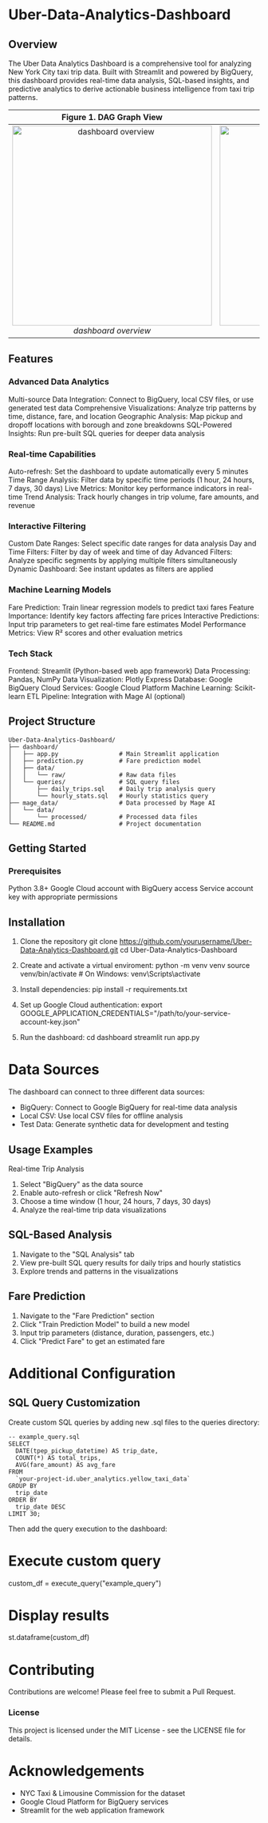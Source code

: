 # Uber-Data-Analytics-Dashboard

## Overview
The Uber Data Analytics Dashboard is a comprehensive tool for analyzing New York City taxi trip data. Built with Streamlit and powered by BigQuery, this dashboard provides real-time data analysis, SQL-based insights, and predictive analytics to derive actionable business intelligence from taxi trip patterns.


| Figure 1. DAG Graph View | Figure 2. DAG Gantt View |
|:--:|:--:|
| <img src="./images/dashboard_overview.png" alt="dashboard overview" width="400" /><br><em>dashboard overview</em> | <img src="./images/realtime_analysis.png" alt="realtime analysis" width="400" /><br><em>real-time analysis</em> |



## Features
### Advanced Data Analytics

Multi-source Data Integration: Connect to BigQuery, local CSV files, or use generated test data
Comprehensive Visualizations: Analyze trip patterns by time, distance, fare, and location
Geographic Analysis: Map pickup and dropoff locations with borough and zone breakdowns
SQL-Powered Insights: Run pre-built SQL queries for deeper data analysis

### Real-time Capabilities

Auto-refresh: Set the dashboard to update automatically every 5 minutes
Time Range Analysis: Filter data by specific time periods (1 hour, 24 hours, 7 days, 30 days)
Live Metrics: Monitor key performance indicators in real-time
Trend Analysis: Track hourly changes in trip volume, fare amounts, and revenue

### Interactive Filtering

Custom Date Ranges: Select specific date ranges for data analysis
Day and Time Filters: Filter by day of week and time of day
Advanced Filters: Analyze specific segments by applying multiple filters simultaneously
Dynamic Dashboard: See instant updates as filters are applied

### Machine Learning Models

Fare Prediction: Train linear regression models to predict taxi fares
Feature Importance: Identify key factors affecting fare prices
Interactive Predictions: Input trip parameters to get real-time fare estimates
Model Performance Metrics: View R² scores and other evaluation metrics

### Tech Stack

Frontend: Streamlit (Python-based web app framework)
Data Processing: Pandas, NumPy
Data Visualization: Plotly Express
Database: Google BigQuery
Cloud Services: Google Cloud Platform
Machine Learning: Scikit-learn
ETL Pipeline: Integration with Mage AI (optional)

## Project Structure
```text
Uber-Data-Analytics-Dashboard/
├── dashboard/
│   ├── app.py                 # Main Streamlit application
│   ├── prediction.py          # Fare prediction model
│   ├── data/
│   │   └── raw/               # Raw data files
│   └── queries/               # SQL query files
│       ├── daily_trips.sql    # Daily trip analysis query
│       └── hourly_stats.sql   # Hourly statistics query
├── mage_data/                 # Data processed by Mage AI
│   └── data/
│       └── processed/         # Processed data files
└── README.md                  # Project documentation
```
## Getting Started
### Prerequisites
Python 3.8+
Google Cloud account with BigQuery access
Service account key with appropriate permissions

## Installation
1. Clone the repository
git clone https://github.com/yourusername/Uber-Data-Analytics-Dashboard.git
cd Uber-Data-Analytics-Dashboard

2. Create and activate a virtual enviroment:
python -m venv venv
source venv/bin/activate  # On Windows: venv\Scripts\activate

3. Install dependencies:
pip install -r requirements.txt

4. Set up Google Cloud authentication:
export GOOGLE_APPLICATION_CREDENTIALS="/path/to/your-service-account-key.json"

5. Run the dashboard:
cd dashboard
streamlit run app.py

# Data Sources
The dashboard can connect to three different data sources:
- BigQuery: Connect to Google BigQuery for real-time data analysis
- Local CSV: Use local CSV files for offline analysis
- Test Data: Generate synthetic data for development and testing

## Usage Examples
Real-time Trip Analysis
1. Select "BigQuery" as the data source
2. Enable auto-refresh or click "Refresh Now"
3. Choose a time window (1 hour, 24 hours, 7 days, 30 days)
4. Analyze the real-time trip data visualizations

## SQL-Based Analysis
1. Navigate to the "SQL Analysis" tab
2. View pre-built SQL query results for daily trips and hourly statistics
3. Explore trends and patterns in the visualizations

## Fare Prediction
1. Navigate to the "Fare Prediction" section
2. Click "Train Prediction Model" to build a new model
3. Input trip parameters (distance, duration, passengers, etc.)
4. Click "Predict Fare" to get an estimated fare

# Additional Configuration
## SQL Query Customization
Create custom SQL queries by adding new .sql files to the queries directory:
```
-- example_query.sql
SELECT
  DATE(tpep_pickup_datetime) AS trip_date,
  COUNT(*) AS total_trips,
  AVG(fare_amount) AS avg_fare
FROM
  `your-project-id.uber_analytics.yellow_taxi_data`
GROUP BY
  trip_date
ORDER BY
  trip_date DESC
LIMIT 30;
```
Then add the query execution to the dashboard:
# Execute custom query
custom_df = execute_query("example_query")

# Display results
st.dataframe(custom_df)

# Contributing
Contributions are welcome! Please feel free to submit a Pull Request.
### License
This project is licensed under the MIT License - see the LICENSE file for details.

# Acknowledgements
- NYC Taxi & Limousine Commission for the dataset
- Google Cloud Platform for BigQuery services
- Streamlit for the web application framework
